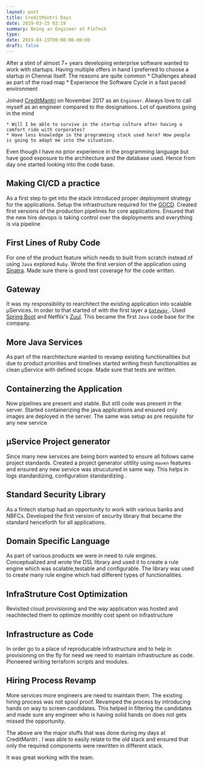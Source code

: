 ```yaml
---
layout: post
title: CreditMantri Days
date: 2019-03-15 02:19
summary: Being an Engineer at FinTech
type:
date: 2019-03-15T00:00:00-00:00
draft: false
---
```


After a stint of almost 7+ years developing enterprise software wanted to work with startups. Having multiple offers in hand I preferred to choose a startup  in Chennai itself. The reasons are quite common
	* Challenges ahead as part of the road map
	* Experience the Software Cycle in a fast paced environment

Joined [CreditMantri](https://www.creditmantri.com/) on November 2017 as an `Engineer`. Always love to call myself as an engineer compared to the designations. Lot of questions going in the mind

	* Will I be able to survive in the startup culture after having a comfort ride with corporates?
	* Have less knowledge in the programming stack used here? How people is going to adapt me into the situation.


Even though I have no prior experience in the programming language but have good exposure to the architecture and the database used. Hence from day one started looking into the code base. 

## Making CI/CD a practice
As a first step to get into the stack introduced proper deployment strategy for the applications. Setup the infrastructure required for the [GOCD](https://www.gocd.org/). Created first versions of the production pipelines for core applications. Ensured that the new hire devops is taking control over the deployments and everything is via pipeline

## First Lines of Ruby Code
For one of the product feature which needs to built from scratch instead of using `Java` explored `Ruby`. Wrote the first version of the application using [Sinatra](http://sinatrarb.com/). Made sure there is good test coverage for the code written. 

## Gateway
It was my responsibility to rearchitect the existing application into scalable µServices. In order to that started of with the first layer a [`Gateway` ](https://microservices.io/patterns/apigateway.html). Used [Spring Boot](https://spring.io/projects/spring-boot) and Netflix's [Zuul](https://github.com/Netflix/zuul). This became the first `Java` code base for the company.

## More Java Services
As part of the rearchitecture wanted to revamp existing functionalities but due to product priorities and timelines started writing fresh functionalities as clean µService with defined scope. Made sure that tests are written.

## Containerzing the Application
Now pipelines are present and stable. But still code was present in the server. Started containerizing the java applications and ensured only images are deployed in the server. The same was setup as pre requisite for any new service

## µService Project generator
Since many new services are being born wanted to ensure all follows same project standards. Created a project generator utitlity using `maven` features and ensured any new service was strucutured in same way. This helps in logs standardizing, configuration standardizing .

## Standard Security Library
As a fintech startup had an opportunity to work with various banks and NBFCs. Developed the first version of security library that became the standard henceforth for all applications.

## Domain Specific Language
As part of various products we were in need to rule engines. Conceptualized and wrote the DSL library and used it to create a rule engine which was scalable,testable and configurable. The library was used to create many rule engine which had different types of functionalities.

## InfraStruture Cost Optimization
Revisited cloud provisioning and the way application was hosted and reachitected them to optimize monthly cost spent on infrastructure


## Infrastructure as Code
In order go to a place of reproducable infrastructure and to help in provisioning on the fly for need we need to maintain infrastructure as code. Pioneered writing terraform scripts and modules.

## Hiring Process Revamp
More services more engineers are need to maintain them. The existing hiring process was not spool proof. Revamped the process by introducing hands on way to screen candidates. This helped in filtering the candidates and made sure any engineer who is having solid hands on does not gets missed the opportunity.


The above are the major stuffs that was done during my days at CreditMantri . I was able to easily relate to the old stack and ensured that only the required components were rewritten in different stack.

It was great working with the team. 





